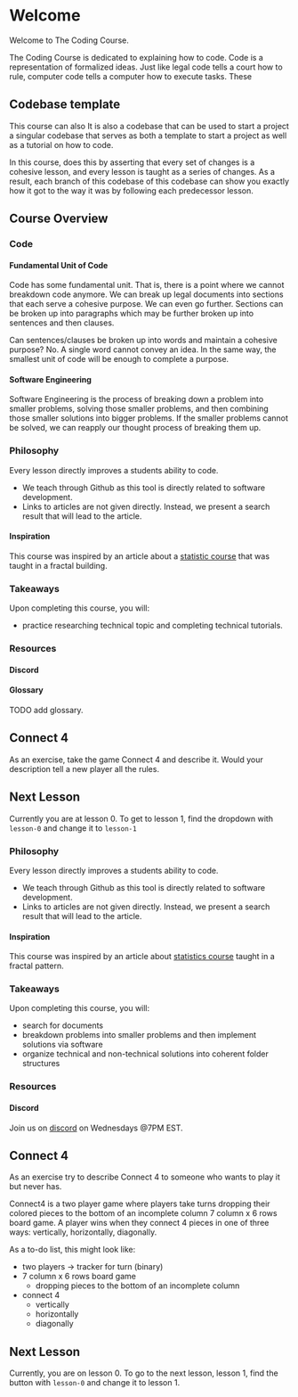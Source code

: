 # Welcome
Welcome to The Coding Course.

The Coding Course is dedicated to explaining how to code. Code is a representation of formalized ideas. Just like legal code tells a court how to rule, computer code tells a computer how to execute tasks. These 

## Codebase template
This course can also
It is also a codebase that can be used to start a project a singular codebase that serves as both a template to start a project as well as a tutorial on how to code.

In this course, does this by asserting that every set of changes is a cohesive lesson, and every lesson is taught as a series of changes. As a result, each branch of this codebase of this codebase can show you exactly how it got to the way it was by following each predecessor lesson.

## Course Overview
### Code

#### Fundamental Unit of Code
Code has some fundamental unit. That is, there is a point where we cannot breakdown code anymore. We can break up legal documents into sections that each serve a cohesive purpose. We can even go further. Sections can be broken up into paragraphs which may be further broken up into sentences and then clauses.

Can sentences/clauses be broken up into words and maintain a cohesive purpose? No. A single word cannot convey an idea. In the same way, the smallest unit of code will be enough to complete a purpose.

#### Software Engineering
Software Engineering is the process of breaking down a problem into smaller problems, solving those smaller problems, and then combining those smaller solutions into bigger problems. If the smaller problems cannot be solved, we can reapply our thought process of breaking them up.

### Philosophy
Every lesson directly improves a students ability to code.
 - We teach through Github as this tool is directly related to software development.
 - Links to articles are not given directly. Instead, we present a search result that will lead to the article.

#### Inspiration
This course was inspired by an article about a [statistic course](https://www.google.com/search?q=statistics+course+fractal) that was taught in a fractal building.

### Takeaways
Upon completing this course, you will:
 - practice researching technical topic and completing technical tutorials.

### Resources
#### Discord
#### Glossary
TODO add glossary.

## Connect 4
As an exercise, take the game Connect 4 and describe it. Would your description tell a new player all the rules.

## Next Lesson
Currently you are at lesson 0. To get to lesson 1, find the dropdown with `lesson-0` and change it to `lesson-1`

### Philosophy
Every lesson directly improves a students ability to code.
 - We teach through Github as this tool is directly related to software development.
 - Links to articles are not given directly. Instead, we present a search result that will lead to the article.

#### Inspiration
This course was inspired by an article about [statistics course](https://www.google.com/search?q=statistics+course+fractal) taught in a fractal pattern.

### Takeaways
Upon completing this course, you will:
 - search for documents
 - breakdown problems into smaller problems and then implement solutions via software
 - organize technical and non-technical solutions into coherent folder structures

### Resources
#### Discord
Join us on [discord](https://discord.gg/AJ6bswH5eg) on Wednesdays @7PM EST.

## Connect 4
As an exercise try to describe Connect 4 to someone who wants to play it but never has.

Connect4 is a two player game where players take turns dropping their colored pieces to the bottom of an incomplete column 7 column x 6 rows board game.
A player wins when they connect 4 pieces in one of three ways: vertically, horizontally, diagonally.

As a to-do list, this might look like:
 - two players -> tracker for turn (binary)
 - 7 column x 6 rows board game
   - dropping pieces to the bottom of an incomplete column
 - connect 4
   - vertically
   - horizontally
   - diagonally

## Next Lesson
Currently, you are on lesson 0. To go to the next lesson, lesson 1, find the button with `lesson-0`  and change it to lesson 1.
